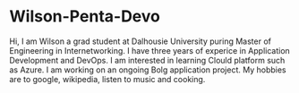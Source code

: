 # Wilson-Penta-Devo
Hi, I am  Wilson a grad student at Dalhousie University puring Master of Engineering in Internetworking.
I have three years of experice in Application Development and DevOps.
I am interested in learning Clould platform such as Azure.
I am working on an ongoing Bolg application project.
My hobbies are to google, wikipedia, listen to music and cooking.
